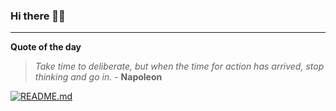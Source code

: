 ### Hi there 👋🏻


---

**Quote of the day**

> *Take time to deliberate, but when the time for action has arrived, stop thinking and go in.* - **Napoleon** 

[![README.md](https://github.com/marcolovazzano/marcolovazzano/actions/workflows/readme.yml/badge.svg?branch=main)](https://github.com/marcolovazzano/marcolovazzano/actions/workflows/readme.yml)
